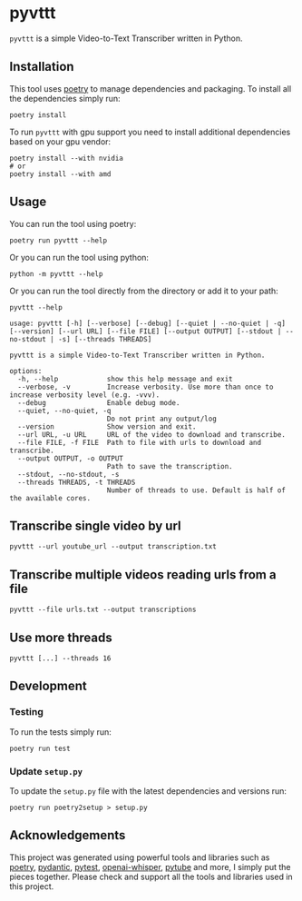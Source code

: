 # pyvttt

`pyvttt` is a simple Video-to-Text Transcriber written in Python.

## Installation

This tool uses [poetry](https://python-poetry.org/) to manage dependencies and packaging. To install all the
dependencies simply run:

``` shell
poetry install
```

To run `pyvttt` with gpu support you need to install additional dependencies based on your gpu vendor:

``` shell
poetry install --with nvidia
# or
poetry install --with amd
```

## Usage

You can run the tool using poetry:

``` shell
poetry run pyvttt --help
```

Or you can run the tool using python:

``` shell
python -m pyvttt --help
```

Or you can run the tool directly from the directory or add it to your path:

``` shell
pyvttt --help
```

```shell
usage: pyvttt [-h] [--verbose] [--debug] [--quiet | --no-quiet | -q] [--version] [--url URL] [--file FILE] [--output OUTPUT] [--stdout | --no-stdout | -s] [--threads THREADS]

pyvttt is a simple Video-to-Text Transcriber written in Python.

options:
  -h, --help            show this help message and exit
  --verbose, -v         Increase verbosity. Use more than once to increase verbosity level (e.g. -vvv).
  --debug               Enable debug mode.
  --quiet, --no-quiet, -q
                        Do not print any output/log
  --version             Show version and exit.
  --url URL, -u URL     URL of the video to download and transcribe.
  --file FILE, -f FILE  Path to file with urls to download and transcribe.
  --output OUTPUT, -o OUTPUT
                        Path to save the transcription.
  --stdout, --no-stdout, -s
  --threads THREADS, -t THREADS
                        Number of threads to use. Default is half of the available cores.
```

## Transcribe single video by url

```shell
pyvttt --url youtube_url --output transcription.txt
```

## Transcribe multiple videos reading urls from a file

```shell
pyvttt --file urls.txt --output transcriptions
```

## Use more threads

```shell
pyvttt [...] --threads 16
```

## Development

### Testing

To run the tests simply run:

``` shell
poetry run test
```

### Update `setup.py`

To update the `setup.py` file with the latest dependencies and versions run:

``` shell
poetry run poetry2setup > setup.py
```

## Acknowledgements

This project was generated using powerful tools and libraries such as [poetry](https://python-poetry.org/),
[pydantic](https://docs.pydantic.dev/latest/), [pytest](https://docs.pytest.org/en/stable/), [openai-whisper](https://github.com/openai/whisper), [pytube](https://github.com/pytube/pytube)
and more, I simply put the
pieces together. Please check and support all the tools and libraries used in this project.